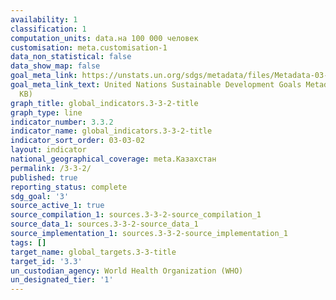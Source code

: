 ```yaml
---
availability: 1
classification: 1
computation_units: data.на 100 000 человек
customisation: meta.customisation-1
data_non_statistical: false
data_show_map: false
goal_meta_link: https://unstats.un.org/sdgs/metadata/files/Metadata-03-03-02.pdf
goal_meta_link_text: United Nations Sustainable Development Goals Metadata (PDF 61
  KB)
graph_title: global_indicators.3-3-2-title
graph_type: line
indicator_number: 3.3.2
indicator_name: global_indicators.3-3-2-title
indicator_sort_order: 03-03-02
layout: indicator
national_geographical_coverage: meta.Казахстан
permalink: /3-3-2/
published: true
reporting_status: complete
sdg_goal: '3'
source_active_1: true
source_compilation_1: sources.3-3-2-source_compilation_1
source_data_1: sources.3-3-2-source_data_1
source_implementation_1: sources.3-3-2-source_implementation_1
tags: []
target_name: global_targets.3-3-title
target_id: '3.3'
un_custodian_agency: World Health Organization (WHO)
un_designated_tier: '1'
---
```

